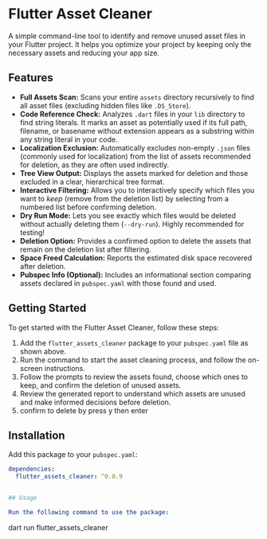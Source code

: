 # Flutter Asset Cleaner

A simple command-line tool to identify and remove unused asset files in your Flutter project. It helps you optimize your project by keeping only the necessary assets and reducing your app size.

## Features
* **Full Assets Scan:** Scans your entire `assets` directory recursively to find all asset files (excluding hidden files like `.DS_Store`).
* **Code Reference Check:** Analyzes `.dart` files in your `lib` directory to find string literals. It marks an asset as potentially used if its full path, filename, or basename without extension appears as a substring within any string literal in your code.
* **Localization Exclusion:** Automatically excludes non-empty `.json` files (commonly used for localization) from the list of assets recommended for deletion, as they are often used indirectly.
* **Tree View Output:** Displays the assets marked for deletion and those excluded in a clear, hierarchical tree format.
* **Interactive Filtering:** Allows you to interactively specify which files you want to *keep* (remove from the deletion list) by selecting from a numbered list before confirming deletion.
* **Dry Run Mode:** Lets you see exactly which files would be deleted without actually deleting them (`--dry-run`). Highly recommended for testing!
* **Deletion Option:** Provides a confirmed option to delete the assets that remain on the deletion list after filtering.
* **Space Freed Calculation:** Reports the estimated disk space recovered after deletion.
* **Pubspec Info (Optional):** Includes an informational section comparing assets declared in `pubspec.yaml` with those found and used.

## Getting Started

To get started with the Flutter Asset Cleaner, follow these steps:

1. Add the `flutter_assets_cleaner` package to your `pubspec.yaml` file as shown above.
2. Run the command to start the asset cleaning process, and follow the on-screen instructions.
3. Follow the prompts to review the assets found, choose which ones to keep,
and confirm the deletion of unused assets.
4. Review the generated report to understand which assets are unused and make informed decisions before deletion.
5. confirm to delete by press y then enter

## Installation

Add this package to your `pubspec.yaml`:

```yaml
dependencies:
  flutter_assets_cleaner: ^0.0.9


## Usage

Run the following command to use the package:

```
dart run flutter_assets_cleaner
```